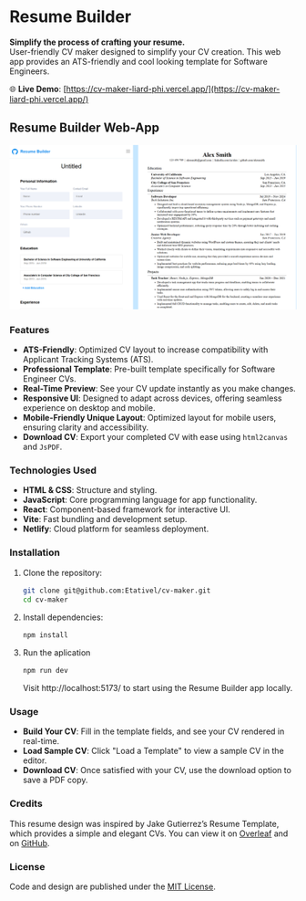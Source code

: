 # Resume Builder

**Simplify the process of crafting your resume.**  
User-friendly CV maker designed to simplify your CV creation. This web app provides an ATS-friendly and cool looking template for Software Engineers.

🌐 **Live Demo**: [https://cv-maker-liard-phi.vercel.app/](https://cv-maker-liard-phi.vercel.app/)

## Resume Builder Web-App

<div align="center">
   <img width=auto height=auto src="./public/Web Preview.png" alt="Resume Builder Web-App">
</div>

### Features

- **ATS-Friendly**: Optimized CV layout to increase compatibility with Applicant Tracking Systems (ATS).
- **Professional Template**: Pre-built template specifically for Software Engineer CVs.
- **Real-Time Preview**: See your CV update instantly as you make changes.
- **Responsive UI**: Designed to adapt across devices, offering seamless experience on desktop and mobile.
- **Mobile-Friendly Unique Layout**: Optimized layout for mobile users, ensuring clarity and accessibility.
- **Download CV**: Export your completed CV with ease using `html2canvas` and `JsPDF`.

### Technologies Used

- **HTML & CSS**: Structure and styling.
- **JavaScript**: Core programming language for app functionality.
- **React**: Component-based framework for interactive UI.
- **Vite**: Fast bundling and development setup.
- **Netlify**: Cloud platform for seamless deployment.

### Installation

1. Clone the repository:
   ```bash
   git clone git@github.com:Etativel/cv-maker.git
   cd cv-maker
   ```
2. Install dependencies:

   ```bash
   npm install
   ```

3. Run the aplication
   ```bash
   npm run dev
   ```
   Visit http://localhost:5173/ to start using the Resume Builder app locally.

### Usage

- **Build Your CV**: Fill in the template fields, and see your CV rendered in real-time.
- **Load Sample CV**: Click "Load a Template" to view a sample CV in the editor.
- **Download CV**: Once satisfied with your CV, use the download option to save a PDF copy.

### Credits

This resume design was inspired by Jake Gutierrez’s Resume Template, which provides a simple and elegant CVs. You can view it on [Overleaf](https://www.overleaf.com/latex/templates/jakes-resume/syzfjbzwjncs) and on [GitHub](https://github.com/jakegut/resume).

### License

Code and design are published under the [MIT License](https://github.com/Etativel/cv-maker/blob/main/LICENSE).
